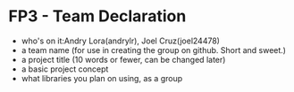 # FP3 - Team Declaration

* who's on it:Andry Lora(andrylr), Joel Cruz(joel24478)
* a team name (for use in creating the group on github. Short and sweet.)
* a project title (10 words or fewer, can be changed later)
* a basic project concept
* what libraries you plan on using, as a group

